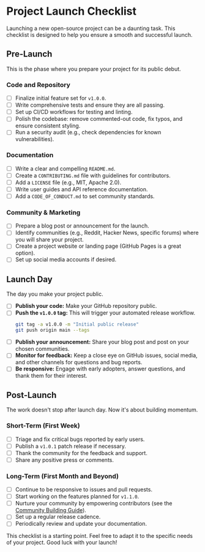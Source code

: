 # Project Launch Checklist

Launching a new open-source project can be a daunting task. This checklist is designed to help you ensure a smooth and successful launch.

## Pre-Launch

This is the phase where you prepare your project for its public debut.

### Code and Repository

- [ ] Finalize initial feature set for `v1.0.0`.
- [ ] Write comprehensive tests and ensure they are all passing.
- [ ] Set up CI/CD workflows for testing and linting.
- [ ] Polish the codebase: remove commented-out code, fix typos, and ensure consistent styling.
- [ ] Run a security audit (e.g., check dependencies for known vulnerabilities).

### Documentation

- [ ] Write a clear and compelling `README.md`.
- [ ] Create a `CONTRIBUTING.md` file with guidelines for contributors.
- [ ] Add a `LICENSE` file (e.g., MIT, Apache 2.0).
- [ ] Write user guides and API reference documentation.
- [ ] Add a `CODE_OF_CONDUCT.md` to set community standards.

### Community & Marketing

- [ ] Prepare a blog post or announcement for the launch.
- [ ] Identify communities (e.g., Reddit, Hacker News, specific forums) where you will share your project.
- [ ] Create a project website or landing page (GitHub Pages is a great option).
- [ ] Set up social media accounts if desired.

## Launch Day

The day you make your project public.

- [ ] **Publish your code:** Make your GitHub repository public.
- [ ] **Push the `v1.0.0` tag:** This will trigger your automated release workflow.
  ```bash
  git tag -a v1.0.0 -m "Initial public release"
  git push origin main --tags
  ```
- [ ] **Publish your announcement:** Share your blog post and post on your chosen communities.
- [ ] **Monitor for feedback:** Keep a close eye on GitHub issues, social media, and other channels for questions and bug reports.
- [ ] **Be responsive:** Engage with early adopters, answer questions, and thank them for their interest.

## Post-Launch

The work doesn't stop after launch day. Now it's about building momentum.

### Short-Term (First Week)

- [ ] Triage and fix critical bugs reported by early users.
- [ ] Publish a `v1.0.1` patch release if necessary.
- [ ] Thank the community for the feedback and support.
- [ ] Share any positive press or comments.

### Long-Term (First Month and Beyond)

- [ ] Continue to be responsive to issues and pull requests.
- [ ] Start working on the features planned for `v1.1.0`.
- [ ] Nurture your community by empowering contributors (see the [Community Building Guide](./community-building-guide.md)).
- [ ] Set up a regular release cadence.
- [ ] Periodically review and update your documentation.

This checklist is a starting point. Feel free to adapt it to the specific needs of your project. Good luck with your launch!
